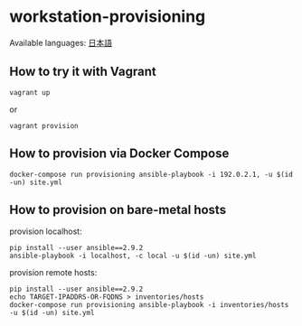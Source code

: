 # workstation-provisioning

Available languages: [日本語](README.ja.md)

## How to try it with Vagrant

```shellsession
vagrant up
```

or

```shellsession
vagrant provision
```

## How to provision via Docker Compose

```shellsession
docker-compose run provisioning ansible-playbook -i 192.0.2.1, -u $(id -un) site.yml
```

## How to provision on bare-metal hosts

provision localhost:

```shellsession
pip install --user ansible==2.9.2
ansible-playbook -i localhost, -c local -u $(id -un) site.yml
```

provision remote hosts:

```shellsession
pip install --user ansible==2.9.2
echo TARGET-IPADDRS-OR-FQDNS > inventories/hosts
docker-compose run provisioning ansible-playbook -i inventories/hosts -u $(id -un) site.yml
```
